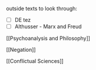 outside texts to look through:
- [ ] DE tez
- [ ] Althusser - Marx and Freud

[[Psychoanalysis and Philosophy]]


[[Negation]]

[[Conflictual Sciences]]